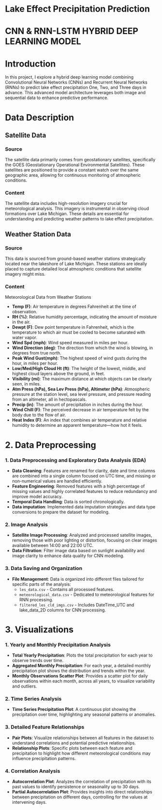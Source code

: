 # Lake Effect Precipitation Prediction

# CNN & RNN-LSTM HYBRID DEEP LEARNING MODEL

# Introduction
In this project, I explore a hybrid deep learning model combining Convolutional Neural Networks (CNNs) and Recurrent Neural Networks (RNNs) to predict lake effect precipitation One, Two, and Three days in advance. This advanced model architecture leverages both image and sequential data to enhance predictive performance.

# Data Description

## Satellite Data

### Source
The satellite data primarily comes from geostationary satellites, specifically the GOES (Geostationary Operational Environmental Satellites). These satellites are positioned to provide a constant watch over the same geographic area, allowing for continuous monitoring of atmospheric conditions.

### Content
The satellite data includes high-resolution imagery crucial for meteorological analysis. This imagery is instrumental in observing cloud formations over Lake Michigan. These details are essential for understanding and predicting weather patterns to lake effect precipitation.

## Weather Station Data

### Source
This data is sourced from ground-based weather stations strategically located near the lakeshore of Lake Michigan. These stations are ideally placed to capture detailed local atmospheric conditions that satellite imagery might miss.

### Content
Meteorological Data from Weather Stations
- **Temp (F)**: Air temperature in degrees Fahrenheit at the time of observation.
- **RH (%)**: Relative humidity percentage, indicating the amount of moisture in the air.
- **Dewpt (F)**: Dew point temperature in Fahrenheit, which is the temperature to which air must be cooled to become saturated with water vapor.
- **Wind Spd (mph)**: Wind speed measured in miles per hour.
- **Wind Direction (deg)**: The direction from which the wind is blowing, in degrees from true north.
- **Peak Wind Gust(mph)**: The highest speed of wind gusts during the hour, in miles per hour.
- **Low/Med/High Cloud Ht (ft)**: The height of the lowest, middle, and highest cloud layers above the ground, in feet.
- **Visibility (mi)**: The maximum distance at which objects can be clearly seen, in miles.
- **Atm Press (hPa), Sea Lev Press (hPa), Altimeter (hPa)**: Atmospheric pressure at the station level, sea level pressure, and pressure reading from an altimeter, all in hectopascals.
- **Precip (in)**: The amount of precipitation in inches during the hour.
- **Wind Chill (F)**: The perceived decrease in air temperature felt by the body due to the flow of air.
- **Heat Index (F)**: An index that combines air temperature and relative humidity to determine an apparent temperature—how hot it feels.

# 2. Data Preprocessing
### 1. Data Preprocessing and Exploratory Data Analysis (EDA)
- **Data Cleaning**: Features are renamed for clarity, date and time columns are combined into a single column focused on UTC time, and missing or non-numerical values are handled efficiently.
- **Feature Engineering**: Removed features with a high percentage of missing values and highly correlated features to reduce redundancy and improve model accuracy.
- **Temporal Data Handling**: Data is sorted chronologically.
- **Data imputation**: Implemented data imputation strategies and data type conversions to prepare the dataset for modeling.

### 2. Image Analysis
- **Satellite Image Processing**: Analyzed and processed satellite images, removing those with poor lighting or distortion, focusing on clear images available between 14:00 and 22:00 UTC.
- **Data Filtration**: Filter image data based on sunlight availability and image clarity to enhance data quality for CNN modeling.

### 3. Data Saving and Organization
- **File Management**: Data is organized into different files tailored for specific parts of the analysis:
  - `les_data.csv` - Contains all processed features.
  - `meteorological_data.csv` - Dedicated to meteorological features for RNN processing.
  - `filtered_les_cld_imgs.csv` - Includes DateTime_UTC and lake_data_2D columns for CNN processing.

# 3. Visualizations
### 1. Yearly and Monthly Precipitation Analysis
- **Total Yearly Precipitation**: Plots the total precipitation for each year to observe trends over time.
- **Aggregated Monthly Precipitation**: For each year, a detailed monthly precipitation plot shows the distribution and trends within the year.
- **Monthly Observations Scatter Plot**: Provides a scatter plot for daily observations within each month, across all years, to visualize variability and outliers.

### 2. Time Series Analysis
- **Time Series Precipitation Plot**: A continuous plot showing the precipitation over time, highlighting any seasonal patterns or anomalies.

### 3. Detailed Feature Relationships
- **Pair Plots**: Visualize relationships between all features in the dataset to understand correlations and potential predictive relationships.
- **Relationship Plots**: Specific plots between each feature and precipitation to highlight how different meteorological conditions may influence precipitation patterns.

### 4. Correlation Analysis
- **Autocorrelation Plot**: Analyzes the correlation of precipitation with its past values to identify persistence or seasonality up to 30 days.
- **Partial Autocorrelation Plot**: Provides insights into direct relationships between precipitation on different days, controlling for the values at intervening days.
